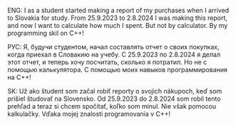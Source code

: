 ENG: I as a student started making a report of my purchases when I arrived to Slovakia for study. From 25.9.2023 to 2.8.2024 I was making this report, and now I want to calculate how much I spent. But not by calculator. By my programming skil on C++!

РУС: Я, будучи студентом, начал составлять отчет о своих покупках, когда приехал в Словакию на учебу. С 25.9.2023 по 2.8.2024 я делал этот отчет, и теперь хочу посчитать, сколько я потратил. Но не с помощью калькулятора. С помощью моих навыков программирования на C++!

SK: Už ako študent som začal robiť reporty o svojich nákupoch, keď som prišiel študovať na Slovensko. Od 25.9.2023 do 2.8.2024 som robil tento prehľad a teraz si chcem spočítať, koľko som minul. Nie však pomocou kalkulačky. Vďaka mojej znalosti programovania v C++!
